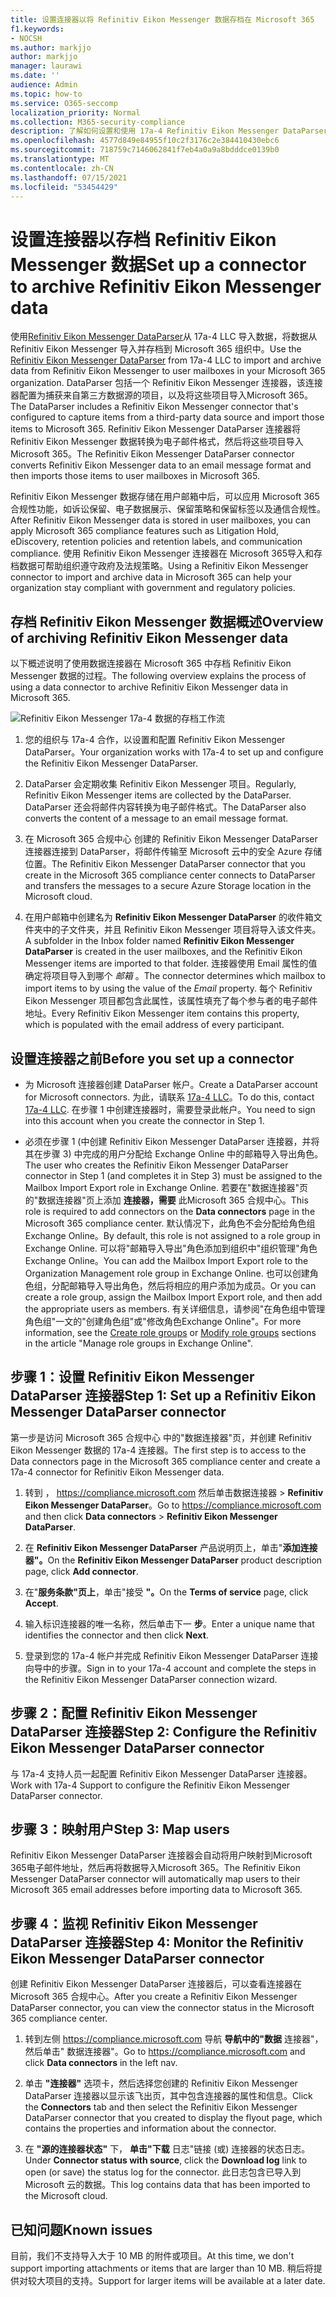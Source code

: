 ```yaml
---
title: 设置连接器以将 Refinitiv Eikon Messenger 数据存档在 Microsoft 365
f1.keywords:
- NOCSH
ms.author: markjjo
author: markjjo
manager: laurawi
ms.date: ''
audience: Admin
ms.topic: how-to
ms.service: O365-seccomp
localization_priority: Normal
ms.collection: M365-security-compliance
description: 了解如何设置和使用 17a-4 Refinitiv Eikon Messenger DataParser 连接器在 Microsoft 365 中导入和存档 Refinitiv Eikon Messenger 数据。
ms.openlocfilehash: 4577d849e84955f10c2f3176c2e384410430ebc6
ms.sourcegitcommit: 718759c7146062841f7eb4a0a9a8bdddce0139b0
ms.translationtype: MT
ms.contentlocale: zh-CN
ms.lasthandoff: 07/15/2021
ms.locfileid: "53454429"
---
```

# <a name="set-up-a-connector-to-archive-refinitiv-eikon-messenger-data"></a><span data-ttu-id="f913f-103">设置连接器以存档 Refinitiv Eikon Messenger 数据</span><span class="sxs-lookup"><span data-stu-id="f913f-103">Set up a connector to archive Refinitiv Eikon Messenger data</span></span>

<span data-ttu-id="f913f-104">使用[Refinitiv Eikon Messenger DataParser](https://www.17a-4.com/refinitiv-messenger-dataparser/)从 17a-4 LLC 导入数据，将数据从 Refinitiv Eikon Messenger 导入并存档到 Microsoft 365 组织中。</span><span class="sxs-lookup"><span data-stu-id="f913f-104">Use the [Refinitiv Eikon Messenger DataParser](https://www.17a-4.com/refinitiv-messenger-dataparser/) from 17a-4 LLC to import and archive data from Refinitiv Eikon Messenger to user mailboxes in your Microsoft 365 organization.</span></span> <span data-ttu-id="f913f-105">DataParser 包括一个 Refinitiv Eikon Messenger 连接器，该连接器配置为捕获来自第三方数据源的项目，以及将这些项目导入Microsoft 365。</span><span class="sxs-lookup"><span data-stu-id="f913f-105">The DataParser includes a Refinitiv Eikon Messenger connector that's configured to capture items from a third-party data source and import those items to Microsoft 365.</span></span> <span data-ttu-id="f913f-106">Refinitiv Eikon Messenger DataParser 连接器将 Refinitiv Eikon Messenger 数据转换为电子邮件格式，然后将这些项目导入 Microsoft 365。</span><span class="sxs-lookup"><span data-stu-id="f913f-106">The Refinitiv Eikon Messenger DataParser connector converts Refinitiv Eikon Messenger data to an email message format and then imports those items to user mailboxes in Microsoft 365.</span></span>

<span data-ttu-id="f913f-107">Refinitiv Eikon Messenger 数据存储在用户邮箱中后，可以应用 Microsoft 365 合规性功能，如诉讼保留、电子数据展示、保留策略和保留标签以及通信合规性。</span><span class="sxs-lookup"><span data-stu-id="f913f-107">After Refinitiv Eikon Messenger data is stored in user mailboxes, you can apply Microsoft 365 compliance features such as Litigation Hold, eDiscovery, retention policies and retention labels, and communication compliance.</span></span> <span data-ttu-id="f913f-108">使用 Refinitiv Eikon Messenger 连接器在 Microsoft 365导入和存档数据可帮助组织遵守政府及法规策略。</span><span class="sxs-lookup"><span data-stu-id="f913f-108">Using a Refinitiv Eikon Messenger connector to import and archive data in Microsoft 365 can help your organization stay compliant with government and regulatory policies.</span></span>

## <a name="overview-of-archiving-refinitiv-eikon-messenger-data"></a><span data-ttu-id="f913f-109">存档 Refinitiv Eikon Messenger 数据概述</span><span class="sxs-lookup"><span data-stu-id="f913f-109">Overview of archiving Refinitiv Eikon Messenger data</span></span>

<span data-ttu-id="f913f-110">以下概述说明了使用数据连接器在 Microsoft 365 中存档 Refinitiv Eikon Messenger 数据的过程。</span><span class="sxs-lookup"><span data-stu-id="f913f-110">The following overview explains the process of using a data connector to archive Refinitiv Eikon Messenger data in Microsoft 365.</span></span>

![Refinitiv Eikon Messenger 17a-4 数据的存档工作流](../media/RefinitivMessengerDataParserConnectorWorkflow.png)

1. <span data-ttu-id="f913f-112">您的组织与 17a-4 合作，以设置和配置 Refinitiv Eikon Messenger DataParser。</span><span class="sxs-lookup"><span data-stu-id="f913f-112">Your organization works with 17a-4 to set up and configure the Refinitiv Eikon Messenger DataParser.</span></span>

2. <span data-ttu-id="f913f-113">DataParser 会定期收集 Refinitiv Eikon Messenger 项目。</span><span class="sxs-lookup"><span data-stu-id="f913f-113">Regularly, Refinitiv Eikon Messenger items are collected by the DataParser.</span></span> <span data-ttu-id="f913f-114">DataParser 还会将邮件内容转换为电子邮件格式。</span><span class="sxs-lookup"><span data-stu-id="f913f-114">The DataParser also converts the content of a message to an email message format.</span></span>

3. <span data-ttu-id="f913f-115">在 Microsoft 365 合规中心 创建的 Refinitiv Eikon Messenger DataParser 连接器连接到 DataParser，将邮件传输至 Microsoft 云中的安全 Azure 存储 位置。</span><span class="sxs-lookup"><span data-stu-id="f913f-115">The Refinitiv Eikon Messenger DataParser connector that you create in the Microsoft 365 compliance center connects to DataParser and transfers the messages to a secure Azure Storage location in the Microsoft cloud.</span></span>

4. <span data-ttu-id="f913f-116">在用户邮箱中创建名为 **Refinitiv Eikon Messenger DataParser** 的收件箱文件夹中的子文件夹，并且 Refinitiv Eikon Messenger 项目将导入该文件夹。</span><span class="sxs-lookup"><span data-stu-id="f913f-116">A subfolder in the Inbox folder named **Refinitiv Eikon Messenger DataParser** is created in the user mailboxes, and the Refinitiv Eikon Messenger items are imported to that folder.</span></span> <span data-ttu-id="f913f-117">连接器使用 Email 属性的值确定将项目导入到哪个 *邮箱* 。</span><span class="sxs-lookup"><span data-stu-id="f913f-117">The connector determines which mailbox to import items to by using the value of the *Email* property.</span></span> <span data-ttu-id="f913f-118">每个 Refinitiv Eikon Messenger 项目都包含此属性，该属性填充了每个参与者的电子邮件地址。</span><span class="sxs-lookup"><span data-stu-id="f913f-118">Every Refinitiv Eikon Messenger item contains this property, which is populated with the email address of every participant.</span></span>

## <a name="before-you-set-up-a-connector"></a><span data-ttu-id="f913f-119">设置连接器之前</span><span class="sxs-lookup"><span data-stu-id="f913f-119">Before you set up a connector</span></span>

- <span data-ttu-id="f913f-120">为 Microsoft 连接器创建 DataParser 帐户。</span><span class="sxs-lookup"><span data-stu-id="f913f-120">Create a DataParser account for Microsoft connectors.</span></span> <span data-ttu-id="f913f-121">为此，请联系 [17a-4 LLC](https://www.17a-4.com/contact/)。</span><span class="sxs-lookup"><span data-stu-id="f913f-121">To do this, contact [17a-4 LLC](https://www.17a-4.com/contact/).</span></span> <span data-ttu-id="f913f-122">在步骤 1 中创建连接器时，需要登录此帐户。</span><span class="sxs-lookup"><span data-stu-id="f913f-122">You need to sign into this account when you create the connector in Step 1.</span></span>

- <span data-ttu-id="f913f-123">必须在步骤 1 (中创建 Refinitiv Eikon Messenger DataParser 连接器，并将其在步骤 3) 中完成的用户分配给 Exchange Online 中的邮箱导入导出角色。</span><span class="sxs-lookup"><span data-stu-id="f913f-123">The user who creates the Refinitiv Eikon Messenger DataParser connector in Step 1 (and completes it in Step 3) must be assigned to the Mailbox Import Export role in Exchange Online.</span></span> <span data-ttu-id="f913f-124">若要在"数据连接器"页的"数据连接器"页上添加 **连接器，需要** 此Microsoft 365 合规中心。</span><span class="sxs-lookup"><span data-stu-id="f913f-124">This role is required to add connectors on the **Data connectors** page in the Microsoft 365 compliance center.</span></span> <span data-ttu-id="f913f-125">默认情况下，此角色不会分配给角色组Exchange Online。</span><span class="sxs-lookup"><span data-stu-id="f913f-125">By default, this role is not assigned to a role group in Exchange Online.</span></span> <span data-ttu-id="f913f-126">可以将"邮箱导入导出"角色添加到组织中"组织管理"角色Exchange Online。</span><span class="sxs-lookup"><span data-stu-id="f913f-126">You can add the Mailbox Import Export role to the Organization Management role group in Exchange Online.</span></span> <span data-ttu-id="f913f-127">也可以创建角色组，分配邮箱导入导出角色，然后将相应的用户添加为成员。</span><span class="sxs-lookup"><span data-stu-id="f913f-127">Or you can create a role group, assign the Mailbox Import Export role, and then add the appropriate users as members.</span></span> <span data-ttu-id="f913f-128">有关详细信息，请参阅"在角色[](/Exchange/permissions-exo/role-groups#create-role-groups)组中管理角色组[](/Exchange/permissions-exo/role-groups#modify-role-groups)"一文的"创建角色组"或"修改角色Exchange Online"。</span><span class="sxs-lookup"><span data-stu-id="f913f-128">For more information, see the [Create role groups](/Exchange/permissions-exo/role-groups#create-role-groups) or [Modify role groups](/Exchange/permissions-exo/role-groups#modify-role-groups) sections in the article "Manage role groups in Exchange Online".</span></span>

## <a name="step-1-set-up-a-refinitiv-eikon-messenger-dataparser-connector"></a><span data-ttu-id="f913f-129">步骤 1：设置 Refinitiv Eikon Messenger DataParser 连接器</span><span class="sxs-lookup"><span data-stu-id="f913f-129">Step 1: Set up a Refinitiv Eikon Messenger DataParser connector</span></span>

<span data-ttu-id="f913f-130">第一步是访问 Microsoft 365 合规中心 中的"数据连接器"页，并创建 Refinitiv Eikon Messenger 数据的 17a-4 连接器。</span><span class="sxs-lookup"><span data-stu-id="f913f-130">The first step is to access to the Data connectors page in the Microsoft 365 compliance center and create a 17a-4 connector for Refinitiv Eikon Messenger data.</span></span>

1. <span data-ttu-id="f913f-131">转到 ， <https://compliance.microsoft.com> 然后单击数据连接器  >  **Refinitiv Eikon Messenger DataParser**。</span><span class="sxs-lookup"><span data-stu-id="f913f-131">Go to <https://compliance.microsoft.com> and then click **Data connectors** > **Refinitiv Eikon Messenger DataParser**.</span></span>

2. <span data-ttu-id="f913f-132">在 **Refinitiv Eikon Messenger DataParser** 产品说明页上，单击"**添加连接器"。**</span><span class="sxs-lookup"><span data-stu-id="f913f-132">On the **Refinitiv Eikon Messenger DataParser** product description page, click **Add connector**.</span></span>

3. <span data-ttu-id="f913f-133">在"**服务条款"页上**，单击"接受 **"。**</span><span class="sxs-lookup"><span data-stu-id="f913f-133">On the **Terms of service** page, click **Accept**.</span></span>

4. <span data-ttu-id="f913f-134">输入标识连接器的唯一名称，然后单击下一 **步**。</span><span class="sxs-lookup"><span data-stu-id="f913f-134">Enter a unique name that identifies the connector and then click **Next**.</span></span>

5. <span data-ttu-id="f913f-135">登录到您的 17a-4 帐户并完成 Refinitiv Eikon Messenger DataParser 连接向导中的步骤。</span><span class="sxs-lookup"><span data-stu-id="f913f-135">Sign in to your 17a-4 account and complete the steps in the Refinitiv Eikon Messenger DataParser connection wizard.</span></span>

## <a name="step-2-configure-the-refinitiv-eikon-messenger-dataparser-connector"></a><span data-ttu-id="f913f-136">步骤 2：配置 Refinitiv Eikon Messenger DataParser 连接器</span><span class="sxs-lookup"><span data-stu-id="f913f-136">Step 2: Configure the Refinitiv Eikon Messenger DataParser connector</span></span>

<span data-ttu-id="f913f-137">与 17a-4 支持人员一起配置 Refinitiv Eikon Messenger DataParser 连接器。</span><span class="sxs-lookup"><span data-stu-id="f913f-137">Work with 17a-4 Support to configure the Refinitiv Eikon Messenger DataParser connector.</span></span>

## <a name="step-3-map-users"></a><span data-ttu-id="f913f-138">步骤 3：映射用户</span><span class="sxs-lookup"><span data-stu-id="f913f-138">Step 3: Map users</span></span>

<span data-ttu-id="f913f-139">Refinitiv Eikon Messenger DataParser 连接器会自动将用户映射到Microsoft 365电子邮件地址，然后再将数据导入Microsoft 365。</span><span class="sxs-lookup"><span data-stu-id="f913f-139">The Refinitiv Eikon Messenger DataParser connector will automatically map users to their Microsoft 365 email addresses before importing data to Microsoft 365.</span></span>

## <a name="step-4-monitor-the-refinitiv-eikon-messenger-dataparser-connector"></a><span data-ttu-id="f913f-140">步骤 4：监视 Refinitiv Eikon Messenger DataParser 连接器</span><span class="sxs-lookup"><span data-stu-id="f913f-140">Step 4: Monitor the Refinitiv Eikon Messenger DataParser connector</span></span>

<span data-ttu-id="f913f-141">创建 Refinitiv Eikon Messenger DataParser 连接器后，可以查看连接器在 Microsoft 365 合规中心。</span><span class="sxs-lookup"><span data-stu-id="f913f-141">After you create a Refinitiv Eikon Messenger DataParser connector, you can view the connector status in the Microsoft 365 compliance center.</span></span>

1. <span data-ttu-id="f913f-142">转到左侧 <https://compliance.microsoft.com> 导航 **导航中的"数据** 连接器"，然后单击" 数据连接器"。</span><span class="sxs-lookup"><span data-stu-id="f913f-142">Go to <https://compliance.microsoft.com> and click **Data connectors** in the left nav.</span></span>

2. <span data-ttu-id="f913f-143">单击 **"连接器"** 选项卡，然后选择您创建的 Refinitiv Eikon Messenger DataParser 连接器以显示该飞出页，其中包含连接器的属性和信息。</span><span class="sxs-lookup"><span data-stu-id="f913f-143">Click the **Connectors** tab and then select the Refinitiv Eikon Messenger DataParser connector that you created to display the flyout page, which contains the properties and information about the connector.</span></span>

3. <span data-ttu-id="f913f-144">在 **"源的连接器状态"** 下， **单击"下载** 日志"链接 (或) 连接器的状态日志。</span><span class="sxs-lookup"><span data-stu-id="f913f-144">Under **Connector status with source**, click the **Download log** link to open (or save) the status log for the connector.</span></span> <span data-ttu-id="f913f-145">此日志包含已导入到 Microsoft 云的数据。</span><span class="sxs-lookup"><span data-stu-id="f913f-145">This log contains data that has been imported to the Microsoft cloud.</span></span>

## <a name="known-issues"></a><span data-ttu-id="f913f-146">已知问题</span><span class="sxs-lookup"><span data-stu-id="f913f-146">Known issues</span></span>

<span data-ttu-id="f913f-147">目前，我们不支持导入大于 10 MB 的附件或项目。</span><span class="sxs-lookup"><span data-stu-id="f913f-147">At this time, we don't support importing attachments or items that are larger than 10 MB.</span></span> <span data-ttu-id="f913f-148">稍后将提供对较大项目的支持。</span><span class="sxs-lookup"><span data-stu-id="f913f-148">Support for larger items will be available at a later date.</span></span>
